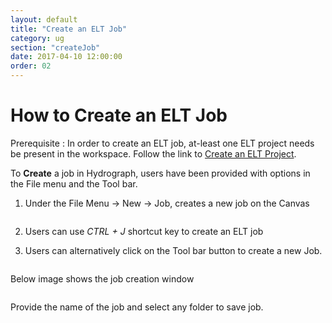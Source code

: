 ```yaml
---
layout: default
title: "Create an ELT Job"
category: ug
section: "createJob"
date: 2017-04-10 12:00:00
order: 02
---
```

 
<html>
<body>
<div class="page-header">
  <h1>How to Create an ELT Job</h1>
</div>
<p><span>Prerequisite : In order to create an ELT job, at-least one ELT project needs be present in the workspace. 
Follow the link to <a href="{{ site.baseurl }}/createEltProject">Create an ELT Project</a>.</span></p>
<p><span>To <b>Create</b>&nbsp;a job in Hydrograph, users have been provided with options in the File menu and the Tool bar.</span></p> 
<ol>
	<li><p><span>Under the File Menu -&gt; New -&gt; Job, creates a new job on the Canvas</span></p>
	<p><img alt="" src="{{ site.baseurl }}/assets/img/createEltJob/elt_job.png"></p></li>
	<li><p><span>Users can use <i>CTRL + J</i> shortcut key to create an ELT job</span></p></li>
	<li><p><span>Users can alternatively click on the Tool bar button to create a new Job.</span></p>
	<p><img alt="" src="{{ site.baseurl }}/assets/img/createEltJob/toolbar_ELTJob.png"></p></li>
</ol>
<p><span>Below image shows the job creation window</span></p>
<p><img alt="" src="{{ site.baseurl }}/assets/img/createEltJob/new_job_window.png"></p>
<p><span>Provide the name of the job and select any folder to save job.</span></p>


</body></html>
